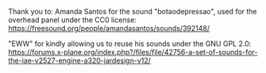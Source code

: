 Thank you to:
Amanda Santos for the sound "botaodepressao", used for the overhead panel under the CC0 license:
https://freesound.org/people/amandasantos/sounds/392148/

"EWW" for kindly allowing us to reuse his sounds under the GNU GPL 2.0:
https://forums.x-plane.org/index.php?/files/file/42756-a-set-of-sounds-for-the-iae-v2527-engine-a320-jardesign-v12/